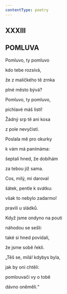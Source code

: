 ```yaml
---
contentType: poetry
---
```


<section>

## XXXIII  

## POMLUVA

Pomluvo, ty pomluvo  

kdo tebe rozsívá,

že z maličkého tě zrnka

plné město bývá?

</section>

<section>

Pomluvo, ty pomluvo,

pichlavé máš listí!

Žádný srp tě ani kosa

z pole nevyčistí.

</section>

<section>

Poslala mě pro okurky

k vám má panímáma:

šeptali hned, že dobíhám

za tebou již sama.

</section>

<section>

Cos, milý, mi daroval

šátek, pentle k svátku:

však to nebylo zadarmo!

pravili u sládků.

</section>

<section>

Když jsme ondyno na pouti

náhodou se sešli:

také si hned povídali,

že jsme sobě řekli.

</section>

<section>

„Těš se, milá! kdybys byla,

jak by oni chtěli:

pomlouvači vy o tobě

dávno oněměli.“

</section>
